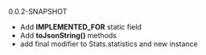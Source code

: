 0.0.2-SNAPSHOT

* Add __IMPLEMENTED_FOR__ static field
* Add __toJsonString()__ methods
* add final modifier to Stats.statistics and new instance